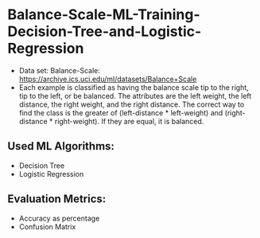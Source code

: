 # Balance-Scale-ML-Training-Decision-Tree-and-Logistic-Regression

-   Data set: Balance-Scale: https://archive.ics.uci.edu/ml/datasets/Balance+Scale
-   Each example is classified as having the balance scale tip to the right, tip to the left, or be balanced. The attributes are the left weight, the left distance, the right weight, and the right distance. The correct way to find the class is the greater of (left-distance * left-weight) and (right-distance * right-weight). If they are equal, it is balanced.

## Used ML Algorithms:
-   Decision Tree
-   Logistic Regression

## Evaluation Metrics:
-   Accuracy as percentage
-   Confusion Matrix